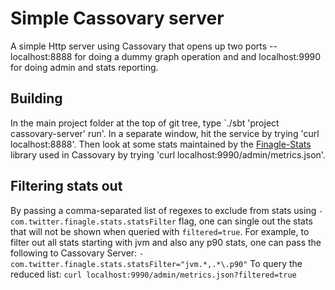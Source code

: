 # Simple Cassovary server

A simple Http server using Cassovary that opens up two ports -- localhost:8888 for doing
a dummy graph operation and and localhost:9990 for doing admin and stats reporting.

## Building
In the main project folder at the top of git tree, type `./sbt 'project cassovary-server' run'.
In a separate window, hit the service by trying 'curl localhost:8888'. Then look at some stats
maintained by the [Finagle-Stats](https://github.com/twitter/finagle/tree/master/finagle-stats) library used in Cassovary
by trying 'curl localhost:9990/admin/metrics.json'.
 
## Filtering stats out
By passing a comma-separated list of regexes to exclude from stats using `-com.twitter.finagle.stats.statsFilter` flag,
one can single out the stats that will not be shown when queried with `filtered=true`. 
For example, to filter out all stats starting with jvm and also any p90 stats, one can pass the following to 
Cassovary Server: 
```-com.twitter.finagle.stats.statsFilter="jvm.*,.*\.p90"```
To query the reduced list: 
```curl localhost:9990/admin/metrics.json?filtered=true```